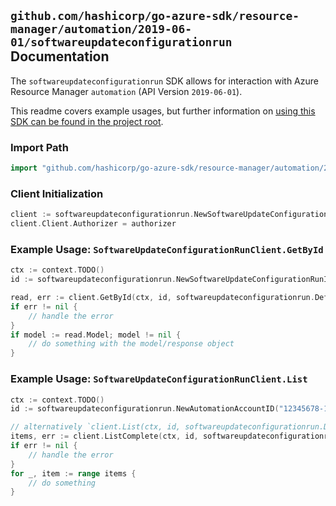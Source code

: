 
## `github.com/hashicorp/go-azure-sdk/resource-manager/automation/2019-06-01/softwareupdateconfigurationrun` Documentation

The `softwareupdateconfigurationrun` SDK allows for interaction with Azure Resource Manager `automation` (API Version `2019-06-01`).

This readme covers example usages, but further information on [using this SDK can be found in the project root](https://github.com/hashicorp/go-azure-sdk/tree/main/docs).

### Import Path

```go
import "github.com/hashicorp/go-azure-sdk/resource-manager/automation/2019-06-01/softwareupdateconfigurationrun"
```


### Client Initialization

```go
client := softwareupdateconfigurationrun.NewSoftwareUpdateConfigurationRunClientWithBaseURI("https://management.azure.com")
client.Client.Authorizer = authorizer
```


### Example Usage: `SoftwareUpdateConfigurationRunClient.GetById`

```go
ctx := context.TODO()
id := softwareupdateconfigurationrun.NewSoftwareUpdateConfigurationRunID("12345678-1234-9876-4563-123456789012", "example-resource-group", "automationAccountName", "softwareUpdateConfigurationRunId")

read, err := client.GetById(ctx, id, softwareupdateconfigurationrun.DefaultGetByIdOperationOptions())
if err != nil {
	// handle the error
}
if model := read.Model; model != nil {
	// do something with the model/response object
}
```


### Example Usage: `SoftwareUpdateConfigurationRunClient.List`

```go
ctx := context.TODO()
id := softwareupdateconfigurationrun.NewAutomationAccountID("12345678-1234-9876-4563-123456789012", "example-resource-group", "automationAccountName")

// alternatively `client.List(ctx, id, softwareupdateconfigurationrun.DefaultListOperationOptions())` can be used to do batched pagination
items, err := client.ListComplete(ctx, id, softwareupdateconfigurationrun.DefaultListOperationOptions())
if err != nil {
	// handle the error
}
for _, item := range items {
	// do something
}
```
